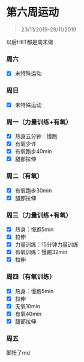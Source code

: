 # 第六周运动

>23/11/2019-29/11/2019

以后HIIT都是周末做

### 周六

- [x] 未特殊运动

### 周日

- [x] 未特殊运动

### 周一（力量训练+有氧）

- [x] 热身五分钟：慢跑
- [x] 有氧少许
- [x] 有氧跑步40min
- [x] 腿部拉伸

### 周二（有氧）

- [x] 有氧跑步30min
- [x] 腿部拉伸

### 周三（力量训练+有氧）

- [x] 热身：慢跑5min
- [x] 拉伸
- [x] 力量训练：15分钟力量训练
- [x] 有氧训练：慢跑32min
- [x] 拉伸

### 周四（有氧训练）

- [x] 热身：慢跑5min
- [x] 拉伸
- [x] 无氧10min
- [x] 有氧40min
- [x] 腿部拉伸

### 周五

脚扭了md